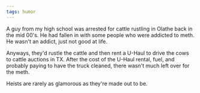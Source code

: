 ```yaml
---
tags: humor
---
```


A guy from my high school was arrested for cattle rustling in Olathe back in the mid 00's. He had fallen in with some people who were addicted to meth. He wasn't an addict, just not good at life.

Anyways, they'd rustle the cattle and then rent a U-Haul to drive the cows to cattle auctions in TX. After the cost of the U-Haul rental, fuel, and probably paying to have the truck cleaned, there wasn't much left over for the meth.

Heists are rarely as glamorous as they're made out to be.